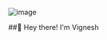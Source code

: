
![image](https://github.com/Vignesh1625/Vignesh1625/assets/112402061/0017d459-6686-49d7-b47c-ea4fd8351d36)

##👋 Hey there! I'm Vignesh

<!--
**Vignesh1625/Vignesh1625** is a ✨ _special_ ✨ repository because its `README.md` (this file) appears on your GitHub profile.

Here are some ideas to get you started:

- 🔭 I’m currently working on ...
- 🌱 I’m currently learning ...
- 👯 I’m looking to collaborate on ...
- 🤔 I’m looking for help with ...
- 💬 Ask me about ...
- 📫 How to reach me: ...
- 😄 Pronouns: ...
- ⚡ Fun fact: ...
-->
